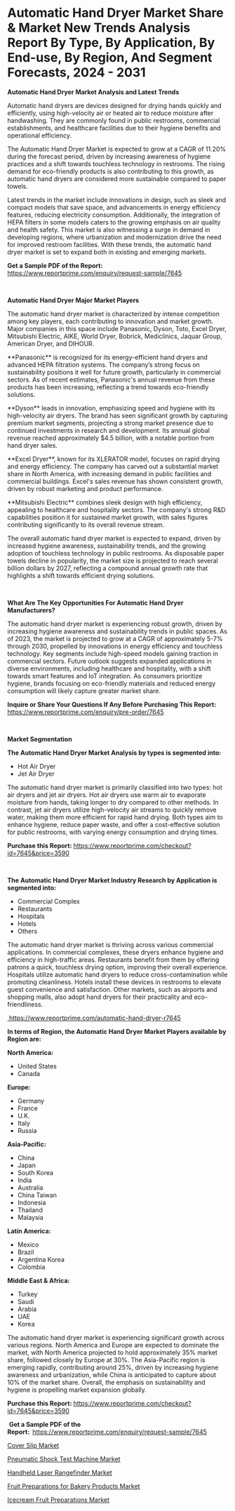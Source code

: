<p><h1>Automatic Hand Dryer Market Share & Market New Trends Analysis Report By Type, By Application, By End-use, By Region, And Segment Forecasts, 2024 - 2031</h1></p><p><strong>Automatic Hand Dryer Market Analysis and Latest Trends</strong></p>
<p><p>Automatic hand dryers are devices designed for drying hands quickly and efficiently, using high-velocity air or heated air to reduce moisture after handwashing. They are commonly found in public restrooms, commercial establishments, and healthcare facilities due to their hygiene benefits and operational efficiency.</p><p>The Automatic Hand Dryer Market is expected to grow at a CAGR of 11.20% during the forecast period, driven by increasing awareness of hygiene practices and a shift towards touchless technology in restrooms. The rising demand for eco-friendly products is also contributing to this growth, as automatic hand dryers are considered more sustainable compared to paper towels. </p><p>Latest trends in the market include innovations in design, such as sleek and compact models that save space, and advancements in energy efficiency features, reducing electricity consumption. Additionally, the integration of HEPA filters in some models caters to the growing emphasis on air quality and health safety. This market is also witnessing a surge in demand in developing regions, where urbanization and modernization drive the need for improved restroom facilities. With these trends, the automatic hand dryer market is set to expand both in existing and emerging markets.</p></p>
<p><strong>Get a Sample PDF of the Report:&nbsp;</strong> <a href="https://www.reportprime.com/enquiry/request-sample/7645?utm_campaign=1464&utm_medium=2&utm_source=Github&utm_content=ia&utm_term=10102024&utm_id=automatic-hand-dryer">https://www.reportprime.com/enquiry/request-sample/7645</a></p>
<p>&nbsp;</p>
<p><strong>Automatic Hand Dryer Major Market Players</strong></p>
<p><p>The automatic hand dryer market is characterized by intense competition among key players, each contributing to innovation and market growth. Major companies in this space include Panasonic, Dyson, Toto, Excel Dryer, Mitsubishi Electric, AIKE, World Dryer, Bobrick, Mediclinics, Jaquar Group, American Dryer, and DIHOUR.</p><p>**Panasonic** is recognized for its energy-efficient hand dryers and advanced HEPA filtration systems. The company’s strong focus on sustainability positions it well for future growth, particularly in commercial sectors. As of recent estimates, Panasonic's annual revenue from these products has been increasing, reflecting a trend towards eco-friendly solutions.</p><p>**Dyson** leads in innovation, emphasizing speed and hygiene with its high-velocity air dryers. The brand has seen significant growth by capturing premium market segments, projecting a strong market presence due to continued investments in research and development. Its annual global revenue reached approximately $4.5 billion, with a notable portion from hand dryer sales.</p><p>**Excel Dryer**, known for its XLERATOR model, focuses on rapid drying and energy efficiency. The company has carved out a substantial market share in North America, with increasing demand in public facilities and commercial buildings. Excel's sales revenue has shown consistent growth, driven by robust marketing and product performance.</p><p>**Mitsubishi Electric** combines sleek design with high efficiency, appealing to healthcare and hospitality sectors. The company's strong R&D capabilities position it for sustained market growth, with sales figures contributing significantly to its overall revenue stream.</p><p>The overall automatic hand dryer market is expected to expand, driven by increased hygiene awareness, sustainability trends, and the growing adoption of touchless technology in public restrooms. As disposable paper towels decline in popularity, the market size is projected to reach several billion dollars by 2027, reflecting a compound annual growth rate that highlights a shift towards efficient drying solutions.</p></p>
<p>&nbsp;</p>
<p><strong>What Are The Key Opportunities For Automatic Hand Dryer Manufacturers?</strong></p>
<p><p>The automatic hand dryer market is experiencing robust growth, driven by increasing hygiene awareness and sustainability trends in public spaces. As of 2023, the market is projected to grow at a CAGR of approximately 5-7% through 2030, propelled by innovations in energy efficiency and touchless technology. Key segments include high-speed models gaining traction in commercial sectors. Future outlook suggests expanded applications in diverse environments, including healthcare and hospitality, with a shift towards smart features and IoT integration. As consumers prioritize hygiene, brands focusing on eco-friendly materials and reduced energy consumption will likely capture greater market share.</p></p>
<p><strong>Inquire or Share Your Questions If Any Before Purchasing This Report:</strong> <a href="https://www.reportprime.com/enquiry/pre-order/7645?utm_campaign=1464&utm_medium=2&utm_source=Github&utm_content=ia&utm_term=10102024&utm_id=automatic-hand-dryer">https://www.reportprime.com/enquiry/pre-order/7645</a></p>
<p>&nbsp;</p>
<p><strong>Market Segmentation</strong></p>
<p><strong>The Automatic Hand Dryer Market Analysis by types is segmented into:</strong></p>
<p><ul><li>Hot Air Dryer</li><li>Jet Air Dryer</li></ul></p>
<p><p>The automatic hand dryer market is primarily classified into two types: hot air dryers and jet air dryers. Hot air dryers use warm air to evaporate moisture from hands, taking longer to dry compared to other methods. In contrast, jet air dryers utilize high-velocity air streams to quickly remove water, making them more efficient for rapid hand drying. Both types aim to enhance hygiene, reduce paper waste, and offer a cost-effective solution for public restrooms, with varying energy consumption and drying times.</p></p>
<p><strong>Purchase this Report:&nbsp;</strong><a href="https://www.reportprime.com/checkout?id=7645&price=3590&utm_campaign=1464&utm_medium=2&utm_source=Github&utm_content=ia&utm_term=10102024&utm_id=automatic-hand-dryer">https://www.reportprime.com/checkout?id=7645&price=3590</a></p>
<p>&nbsp;</p>
<p><strong>The Automatic Hand Dryer Market Industry Research by Application is segmented into:</strong></p>
<p><ul><li>Commercial Complex</li><li>Restaurants</li><li>Hospitals</li><li>Hotels</li><li>Others</li></ul></p>
<p><p>The automatic hand dryer market is thriving across various commercial applications. In commercial complexes, these dryers enhance hygiene and efficiency in high-traffic areas. Restaurants benefit from them by offering patrons a quick, touchless drying option, improving their overall experience. Hospitals utilize automatic hand dryers to reduce cross-contamination while promoting cleanliness. Hotels install these devices in restrooms to elevate guest convenience and satisfaction. Other markets, such as airports and shopping malls, also adopt hand dryers for their practicality and eco-friendliness.</p></p>
<p><a href="https://www.reportprime.com/automatic-hand-dryer-r7645?utm_campaign=1464&utm_medium=2&utm_source=Github&utm_content=ia&utm_term=10102024&utm_id=automatic-hand-dryer">&nbsp;https://www.reportprime.com/automatic-hand-dryer-r7645</a></p>
<p><strong>In terms of Region, the Automatic Hand Dryer Market Players available by Region are:</strong></p>
<p>
    <p> <strong> North America: </strong>
        <ul>
            <li>United States</li>
            <li>Canada</li>
        </ul>
        </p> 
    <p> <strong> Europe: </strong>
        <ul>
            <li>Germany</li>
            <li>France</li>
            <li>U.K.</li>
            <li>Italy</li>
            <li>Russia</li>
        </ul>
        </p> 
    <p> <strong> Asia-Pacific: </strong>
        <ul>
            <li>China</li>
            <li>Japan</li>
            <li>South Korea</li>
            <li>India</li>
            <li>Australia</li>
            <li>China Taiwan</li>
            <li>Indonesia</li>
            <li>Thailand</li>
            <li>Malaysia</li>
        </ul>
        </p> 
    <p> <strong> Latin America: </strong>
        <ul>
            <li>Mexico</li>
            <li>Brazil</li>
            <li>Argentina Korea</li>
            <li>Colombia</li>
        </ul>
        </p> 
    <p> <strong> Middle East & Africa: </strong>
        <ul>
            <li>Turkey</li>
            <li>Saudi</li>
            <li>Arabia</li>
            <li>UAE</li>
            <li>Korea</li>
        </ul>
    </p>
    </p>
<p><p>The automatic hand dryer market is experiencing significant growth across various regions. North America and Europe are expected to dominate the market, with North America projected to hold approximately 35% market share, followed closely by Europe at 30%. The Asia-Pacific region is emerging rapidly, contributing around 25%, driven by increasing hygiene awareness and urbanization, while China is anticipated to capture about 10% of the market share. Overall, the emphasis on sustainability and hygiene is propelling market expansion globally.</p></p>
<p><strong>Purchase this Report: </strong><a href="https://www.reportprime.com/checkout?id=7645&price=3590&utm_campaign=1464&utm_medium=2&utm_source=Github&utm_content=ia&utm_term=10102024&utm_id=automatic-hand-dryer">https://www.reportprime.com/checkout?id=7645&price=3590</a></p>
<p>&nbsp;<strong>Get a Sample PDF of the Report:&nbsp;&nbsp;</strong><a href="https://www.reportprime.com/enquiry/request-sample/7645?utm_campaign=1464&utm_medium=2&utm_source=Github&utm_content=ia&utm_term=10102024&utm_id=automatic-hand-dryer">https://www.reportprime.com/enquiry/request-sample/7645</a></p>
<p><strong></strong></p>
<p><p><a href="https://www.linkedin.com/pulse/cover-slip-market-evolution-future-outlook-forecasting-industry-6lotf?utm_campaign=1464&utm_medium=2&utm_source=Github&utm_content=ia&utm_term=10102024&utm_id=automatic-hand-dryer">Cover Slip Market</a></p><p><a href="https://www.linkedin.com/pulse/pneumatic-shock-test-machine-market-growth-outlook-from-2024-2031-hnuqf?utm_campaign=1464&utm_medium=2&utm_source=Github&utm_content=ia&utm_term=10102024&utm_id=automatic-hand-dryer">Pneumatic Shock Test Machine Market</a></p><p><a href="https://www.linkedin.com/pulse/handheld-laser-rangefinder-market-global-regional-analysis-irdgf?utm_campaign=1464&utm_medium=2&utm_source=Github&utm_content=ia&utm_term=10102024&utm_id=automatic-hand-dryer">Handheld Laser Rangefinder Market</a></p><p><a href="https://issuu.com/reportprime-2/docs/fruit-preparations-for-bakery-produ_0b008bf27dd1c3?utm_campaign=1464&utm_medium=2&utm_source=Github&utm_content=ia&utm_term=10102024&utm_id=automatic-hand-dryer">Fruit Preparations for Bakery Products Market</a></p><p><a href="https://issuu.com/reportprime-2/docs/icecream-fruit-preparations-market-_f8e24616579b53?utm_campaign=1464&utm_medium=2&utm_source=Github&utm_content=ia&utm_term=10102024&utm_id=automatic-hand-dryer">Icecream Fruit Preparations Market</a></p></p>